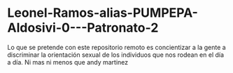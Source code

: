 # Leonel-Ramos-alias-PUMPEPA-Aldosivi-0---Patronato-2
Lo que se pretende con este repositorio remoto es concientizar a la gente a discriminar la orientación sexual de los individuos que nos rodean en el día a día. Ni mas ni menos que andy martinez
